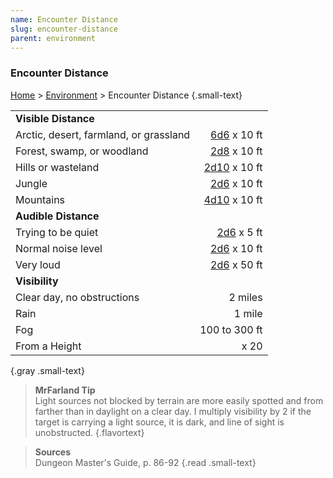 ```yaml
---
name: Encounter Distance
slug: encounter-distance
parent: environment
---
```

### Encounter Distance
[Home](dm-operations-center) > [Environment](environment) > Encounter Distance {.small-text}

|||
| :------------------------------------- | -------------------------: |
| **Visible Distance**                                               ||
| Arctic, desert, farmland, or grassland |   [6d6](/roll/6d6) x 10 ft |
| Forest, swamp, or woodland             |   [2d8](/roll/2d8) x 10 ft |
| Hills or wasteland                     | [2d10](/roll/2d10) x 10 ft |
| Jungle                                 |   [2d6](/roll/2d6) x 10 ft |
| Mountains                              | [4d10](/roll/4d10) x 10 ft |
| **Audible Distance**                                               ||
| Trying to be quiet                     |    [2d6](/roll/2d6) x 5 ft |
| Normal noise level                     |   [2d6](/roll/2d6) x 10 ft |
| Very loud                              |   [2d6](/roll/2d6) x 50 ft |
| **Visibility**                                                     ||
| Clear day, no obstructions             |                    2 miles |
| Rain                                   |                     1 mile |
| Fog                                    |              100 to 300 ft |
| From a Height                          |                       x 20 |
{.gray .small-text}

> **MrFarland Tip**<br/>
> Light sources not blocked by terrain are more easily spotted and from farther than in daylight on a clear day. I multiply visibility by 2 if the target is carrying a light source, it is dark, and line of sight is unobstructed.
{.flavortext}

> **Sources** <br/>
> Dungeon Master's Guide, p. 86-92
{.read .small-text}
